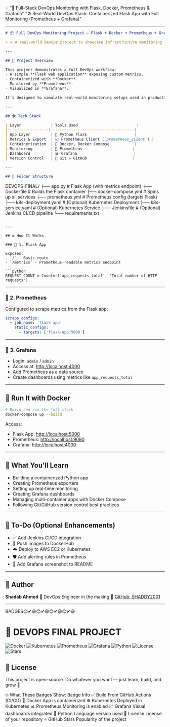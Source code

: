 💡 "🚀 Full-Stack DevOps Monitoring with Flask, Docker, Prometheus & Grafana"
"⚙️ Real-World DevOps Stack: Containerized Flask App with Full Monitoring (Prometheus + Grafana)"

---

```markdown
# 📦 Full DevOps Monitoring Project — Flask + Docker + Prometheus + Grafana

> 🔥 A real-world DevOps project to showcase infrastructure monitoring and container orchestration using industry-standard tools.

---

## 🚀 Project Overview

This project demonstrates a full DevOps workflow:
- A simple **Flask web application** exposing custom metrics.
- Containerized with **Docker**.
- Monitored by **Prometheus**.
- Visualized in **Grafana**.

It’s designed to simulate real-world monitoring setups used in production environments.

---

## 🛠️ Tech Stack

| Layer             | Tools Used                          |
|------------------|-------------------------------------|
| App Layer         | 🐍 Python Flask                     |
| Metrics & Export  | 📈 Prometheus Client (`prometheus_client`) |
| Containerization  | 🐳 Docker, Docker Compose           |
| Monitoring        | 🔭 Prometheus                      |
| Dashboard         | 📊 Grafana                         |
| Version Control   | 🔧 Git + GitHub                    |

---

## 📁 Folder Structure

```

DEVOPS-FINAL/
├── app.py                     # Flask App (with metrics endpoint)
├── Dockerfile                 # Builds the Flask container
├── docker-compose.yml         # Spins up all services
├── prometheus.yml             # Prometheus config (targets Flask)
├── k8s-deployment.yaml        # (Optional) Kubernetes Deployment
├── k8s-service.yaml           # (Optional) Kubernetes Service
├── Jenkinsfile                # (Optional) Jenkins CI/CD pipeline
└── requirements.txt

````

---

## ⚙️ How It Works

### 📌 1. Flask App

Exposes:
- `/` - Basic route
- `/metrics` - Prometheus-readable metrics endpoint

```python
REQUEST_COUNT = Counter('app_requests_total', 'Total number of HTTP requests')
````

---

### 📌 2. Prometheus

Configured to scrape metrics from the Flask app:

```yaml
scrape_configs:
  - job_name: 'flask-app'
    static_configs:
      - targets: ['flask-app:5000']
```

---

### 📌 3. Grafana

* Login: `admin` / `admin`
* Access at: [http://localhost:4000](http://localhost:4000)
* Add Prometheus as a data source
* Create dashboards using metrics like `app_requests_total`

---

## 🐳 Run It with Docker

```bash
# Build and run the full stack
docker-compose up --build
```

Access:

* Flask App: [http://localhost:5000](http://localhost:5000)
* Prometheus: [http://localhost:9090](http://localhost:9090)
* Grafana: [http://localhost:4000](http://localhost:4000)

---

## 🧠 What You'll Learn

* Building a containerized Python app
* Creating Prometheus exporters
* Setting up real-time monitoring
* Creating Grafana dashboards
* Managing multi-container apps with Docker Compose
* Following Git/GitHub version control best practices

---

## 🧩 To-Do (Optional Enhancements)

* ✅ Add Jenkins CI/CD integration
* 🚀 Push images to DockerHub
* ☁️ Deploy to AWS EC2 or Kubernetes
* 🛡️ Add alerting rules in Prometheus
* 📸 Add Grafana screenshot to README

---
## 🧠 Author

**Shadab Ahmed**
📍 DevOps Engineer in the making
🔗 [GitHub: SHADDY2001](https://github.com/SHADDY2001)

---



BADGES😊✔😃😊✔😃😊✔😃😊✔😃
# 🚀 DEVOPS FINAL PROJECT


![Docker](https://img.shields.io/badge/Docker-ready-blue?logo=docker)
![Kubernetes](https://img.shields.io/badge/Kubernetes-deployed-blue?logo=kubernetes)
![Prometheus](https://img.shields.io/badge/Monitoring-Prometheus-orange?logo=prometheus)
![Grafana](https://img.shields.io/badge/Dashboard-Grafana-yellow?logo=grafana)
![Python](https://img.shields.io/badge/Python-3.10-blue?logo=python)
![License](https://img.shields.io/github/license/SHADDY2001/DEVOPS-FINAL)
![Stars](https://img.shields.io/github/stars/SHADDY2001/DEVOPS-FINAL?style=social&cacheSeconds=1)


## 📜 License
This project is open-source. Do whatever you want — just learn, build, and grow 🚀


🔥 What These Badges Show:
Badge	Info
✅ Build	From GitHub Actions (CI/CD)
🐳 Docker	App is containerized
☸ Kubernetes	Deployed in Kubernetes
📊 Prometheus	Monitoring is enabled
📈 Grafana	Visual dashboards integrated
🐍 Python	Language version used
🪪 License	License of your repository
⭐ GitHub Stars	Popularity of the project
